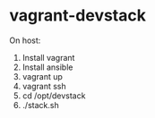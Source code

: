 vagrant-devstack
================


On host: 

1. Install vagrant
2. Install ansible
3. vagrant up
4. vagrant ssh
5. cd /opt/devstack
6. ./stack.sh
